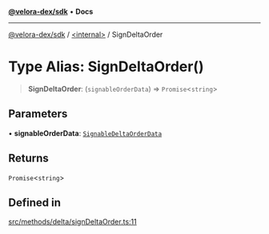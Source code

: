 [**@velora-dex/sdk**](../../README.md) • **Docs**

***

[@velora-dex/sdk](../../globals.md) / [\<internal\>](../README.md) / SignDeltaOrder

# Type Alias: SignDeltaOrder()

> **SignDeltaOrder**: (`signableOrderData`) => `Promise`\<`string`\>

## Parameters

• **signableOrderData**: [`SignableDeltaOrderData`](../../type-aliases/SignableDeltaOrderData.md)

## Returns

`Promise`\<`string`\>

## Defined in

[src/methods/delta/signDeltaOrder.ts:11](https://github.com/paraswap/paraswap-sdk/blob/master/src/methods/delta/signDeltaOrder.ts#L11)
